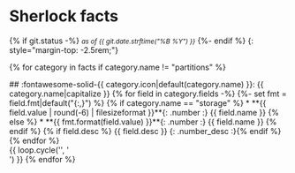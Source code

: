 # Sherlock facts
<!-- markdownlint-disable MD013 MD037 -->

{% if git.status -%}
<small>_as of {{ git.date.strftime("%B %Y") }}_</small>
{%- endif %}
{: style="margin-top: -2.5rem;"}

<style>
.facts {
    width: 50%;
    padding-right: 4em;
}
@media screen and (max-width: 992px) {
    .facts {
        width: 100%;
        padding-right: 2em;
        float: none !important;
    }
}
</style>

{% for category in facts if category.name != "partitions" %}
<div markdown="1" class="facts" style="float: {{ loop.cycle('left', 'right') }}">
## :fontawesome-solid-{{ category.icon|default(category.name) }}: {{ category.name|capitalize }}
  {% for field in category.fields -%}
    {%- set fmt = field.fmt|default("{:,}") %}
      {% if category.name == "storage" %}
   * **{{ field.value | round(-6) | filesizeformat }}**{: .number :} {{ field.name }}
      {% else %}
   * **{{ fmt.format(field.value) }}**{: .number :} {{ field.name }}
      {% endif %}
     {% if field.desc %}
     {{ field.desc }}
     {: .number_desc :}{% endif %}
  {% endfor %}
</div>
{{ loop.cycle('', '<div style="clear: both"></div>') }}
{% endfor %}

